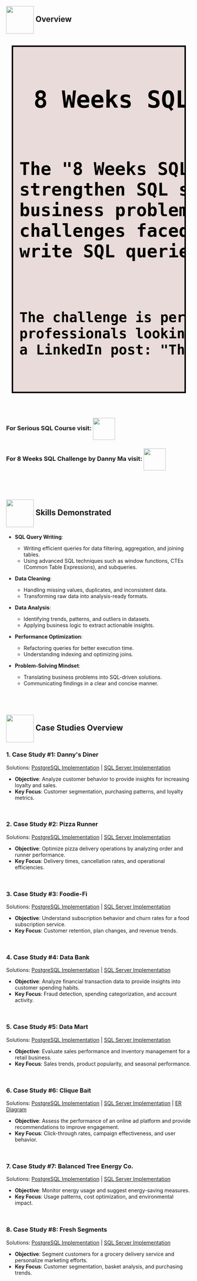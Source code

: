 <h2 align = "left" style="list-style: none;"><img width = "75" height = "75" align = "center" src = https://github.com/user-attachments/assets/dae777b7-c0cb-4c13-94f6-9994c4e8d164> Overview</h2>
<div id="box-shadow-panel">
    <pre align = "left" class = 'w-para' 
       style = "
                font-family: Consolas,monaco,monospace; 
                padding: 16px 17px;
                border: 4px solid #000;
                background-color: rgb(232, 219, 217);
                color: #000;
                font-size: 2rem;
                font-weight: 60;
                margin-left: 15px;
                margin-right: 15px;
                margin-bottom: 10px; 
               ">
<h1 align = "left" style="list-style: none;"> 8 Weeks SQL Challenge (by Danny Ma)</h1><h2>
The "8 Weeks SQL Challenge" is a comprehensive set of case studies designed to 
strengthen SQL skills and provide hands-on experience in solving real-world 
business problems. Each case study simulates a unique scenario that mimics 
challenges faced in data analytics, enabling participants to analyze datasets, 
write SQL queries, and draw meaningful insights.</h2>
<h3>The challenge is perfect for aspiring data analysts, data scientists, and database 
professionals looking to build and showcase their SQL expertise. Or as Danny stated in 
a LinkedIn post: "These case studies are not like a walk in the park".
</h3>
</pre>
</div>
</div>
<br></br>
<h3 align = "left">For Serious SQL Course visit:  <a href = "https://www.datawithdanny.com/courses/serious-sql"><img width = 60 height = 60 align = "center" src = https://github.com/user-attachments/assets/6c37b5cc-b73b-4a3f-8227-adc5bbf43e5d></a></h3>
<h3 align = "left">For 8 Weeks SQL Challenge by Danny Ma visit: <a href = "https://8weeksqlchallenge.com/"><img width = 60 height = 60 align = "center" src = https://github.com/user-attachments/assets/106699bf-0c2a-4d4d-9f8f-8a2e21c7552b></a></h3>
<br></br>

<h2 align = "left" style="list-style: none;"><img width = "75" height = "75" align = "center" src = https://github.com/user-attachments/assets/a2d2a15b-17a9-4b20-abca-0f7fb5b63384> Skills Demonstrated</h2>

- **SQL Query Writing**:  
  - Writing efficient queries for data filtering, aggregation, and joining tables.
  - Using advanced SQL techniques such as window functions, CTEs (Common Table Expressions), and subqueries.

- **Data Cleaning**:  
  - Handling missing values, duplicates, and inconsistent data.
  - Transforming raw data into analysis-ready formats.

- **Data Analysis**:  
  - Identifying trends, patterns, and outliers in datasets.
  - Applying business logic to extract actionable insights.

- **Performance Optimization**:  
  - Refactoring queries for better execution time.
  - Understanding indexing and optimizing joins.

- **Problem-Solving Mindset**:  
  - Translating business problems into SQL-driven solutions.
  - Communicating findings in a clear and concise manner.

<br>
<br>
<h2 align = "left" style="list-style: none;"><img width = "75" height = "75" align = "center" src = https://github.com/user-attachments/assets/8f9ff713-5a92-416e-980d-85400bd6f3f8> Case Studies Overview</h2>

### 1. Case Study #1: Danny's Diner 

Solutions: [PostgreSQL Implementation](https://github.com/itsmeyogesh22/Solved-8-Weeks-SQL-Challenge-Correct-Solutions/tree/f5efe504d0545cd4eaa72b53382e7b0ac797c9ca/Case%20Study%20%231%20-%20Danny's%20Diner/PostgreSQL%20Implementation) | [SQL Server Implementation](https://github.com/itsmeyogesh22/Solved-8-Weeks-SQL-Challenge-Correct-Solutions/tree/f5efe504d0545cd4eaa72b53382e7b0ac797c9ca/Case%20Study%20%231%20-%20Danny's%20Diner/SQL%20Server%20Implementation)
- **Objective**: Analyze customer behavior to provide insights for increasing loyalty and sales.
- **Key Focus**: Customer segmentation, purchasing patterns, and loyalty metrics.
<br>

### 2. Case Study #2: Pizza Runner

Solutions: [PostgreSQL Implementation](https://github.com/itsmeyogesh22/Solved-8-Weeks-SQL-Challenge-Correct-Solutions/tree/f5efe504d0545cd4eaa72b53382e7b0ac797c9ca/Case%20Study%20%232%20-%20Pizza%20Runner/PostgreSQL%20Implementation) | [SQL Server Implementation](https://github.com/itsmeyogesh22/Solved-8-Weeks-SQL-Challenge-Correct-Solutions/tree/f5efe504d0545cd4eaa72b53382e7b0ac797c9ca/Case%20Study%20%232%20-%20Pizza%20Runner/SQL%20Server%20Implementation)
- **Objective**: Optimize pizza delivery operations by analyzing order and runner performance.
- **Key Focus**: Delivery times, cancellation rates, and operational efficiencies.
<br>

### 3. Case Study #3: Foodie-Fi

Solutions: [PostgreSQL Implementation](https://github.com/itsmeyogesh22/Solved-8-Weeks-SQL-Challenge-Correct-Solutions/tree/f5efe504d0545cd4eaa72b53382e7b0ac797c9ca/Case%20Study%20%233%20-%20Foodie-Fi/PostgreSQL%20Implementation) | [SQL Server Implementation](https://github.com/itsmeyogesh22/Solved-8-Weeks-SQL-Challenge-Correct-Solutions/tree/f5efe504d0545cd4eaa72b53382e7b0ac797c9ca/Case%20Study%20%233%20-%20Foodie-Fi/SQL%20Server%20Implementation)
- **Objective**: Understand subscription behavior and churn rates for a food subscription service.
- **Key Focus**: Customer retention, plan changes, and revenue trends.
<br>

### 4. Case Study #4: Data Bank

Solutions: [PostgreSQL Implementation](https://github.com/itsmeyogesh22/Solved-8-Weeks-SQL-Challenge-Correct-Solutions/tree/f5efe504d0545cd4eaa72b53382e7b0ac797c9ca/Case%20Study%20%234%20-%20Data%20Bank/PostgreSQL%20Implementation) | [SQL Server Implementation](https://github.com/itsmeyogesh22/Solved-8-Weeks-SQL-Challenge-Correct-Solutions/tree/f5efe504d0545cd4eaa72b53382e7b0ac797c9ca/Case%20Study%20%234%20-%20Data%20Bank/SQL%20Server%20Implementation)
- **Objective**: Analyze financial transaction data to provide insights into customer spending habits.
- **Key Focus**: Fraud detection, spending categorization, and account activity.
<br>

### 5. Case Study #5: Data Mart

Solutions: [PostgreSQL Implementation](https://github.com/itsmeyogesh22/Solved-8-Weeks-SQL-Challenge-Correct-Solutions/tree/f5efe504d0545cd4eaa72b53382e7b0ac797c9ca/Case%20Study%20%235%20-%20Data%20Mart/PostgreSQL%20Implementation) | [SQL Server Implementation](https://github.com/itsmeyogesh22/Solved-8-Weeks-SQL-Challenge-Correct-Solutions/tree/f5efe504d0545cd4eaa72b53382e7b0ac797c9ca/Case%20Study%20%235%20-%20Data%20Mart/SQL%20Server%20Implementation)
- **Objective**: Evaluate sales performance and inventory management for a retail business.
- **Key Focus**: Sales trends, product popularity, and seasonal performance.
<br>

### 6. Case Study #6: Clique Bait

Solutions: [PostgreSQL Implementation](https://github.com/itsmeyogesh22/Solved-8-Weeks-SQL-Challenge-Correct-Solutions/tree/f5efe504d0545cd4eaa72b53382e7b0ac797c9ca/Case%20Study%20%236%20-%20Clique%20Bait/PostgreSQL%20Implementation) | [SQL Server Implementation](https://github.com/itsmeyogesh22/Solved-8-Weeks-SQL-Challenge-Correct-Solutions/tree/f5efe504d0545cd4eaa72b53382e7b0ac797c9ca/Case%20Study%20%236%20-%20Clique%20Bait/SQL%20Server%20Implementation)
 | [ER Diagram](https://github.com/itsmeyogesh22/Solved-8-Weeks-SQL-Challenge-Correct-Solutions/tree/f5efe504d0545cd4eaa72b53382e7b0ac797c9ca/Case%20Study%20%236%20-%20Clique%20Bait/Enterprise%20Relationship%20Diagram)
- **Objective**: Assess the performance of an online ad platform and provide recommendations to improve engagement.
- **Key Focus**: Click-through rates, campaign effectiveness, and user behavior.
<br>

### 7. Case Study #7: Balanced Tree Energy Co.

Solutions: [PostgreSQL Implementation](https://github.com/itsmeyogesh22/Solved-8-Weeks-SQL-Challenge-Correct-Solutions/tree/f5efe504d0545cd4eaa72b53382e7b0ac797c9ca/Case%20Study%20%237%20-%20Balanced%20Tree/PostgreSQL%20Implementation) | [SQL Server Implementation](https://github.com/itsmeyogesh22/Solved-8-Weeks-SQL-Challenge-Correct-Solutions/tree/f5efe504d0545cd4eaa72b53382e7b0ac797c9ca/Case%20Study%20%237%20-%20Balanced%20Tree/SQL%20Server%20Implementation)
- **Objective**: Monitor energy usage and suggest energy-saving measures.
- **Key Focus**: Usage patterns, cost optimization, and environmental impact.
<br>

### 8. Case Study #8: Fresh Segments

Solutions: [PostgreSQL Implementation](https://github.com/itsmeyogesh22/Solved-8-Weeks-SQL-Challenge-Correct-Solutions/tree/f5efe504d0545cd4eaa72b53382e7b0ac797c9ca/Case%20Study%20%238%20-%20Fresh%20Segments/PostgreSQL%20Implementation) | [SQL Server Implementation](https://github.com/itsmeyogesh22/Solved-8-Weeks-SQL-Challenge-Correct-Solutions/tree/f5efe504d0545cd4eaa72b53382e7b0ac797c9ca/Case%20Study%20%238%20-%20Fresh%20Segments/SQL%20Server%20Implementation)
- **Objective**: Segment customers for a grocery delivery service and personalize marketing efforts.
- **Key Focus**: Customer segmentation, basket analysis, and purchasing trends.
